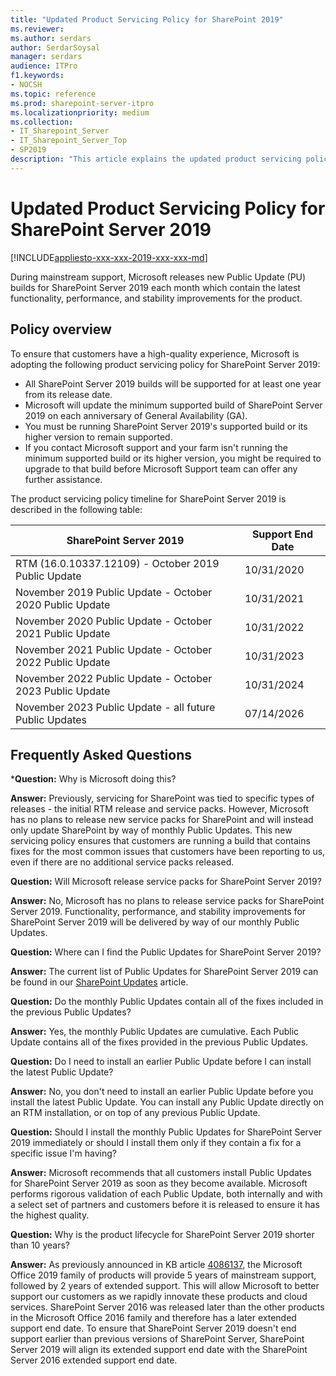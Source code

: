 ```yaml
---
title: "Updated Product Servicing Policy for SharePoint 2019"
ms.reviewer:
ms.author: serdars
author: SerdarSoysal
manager: serdars
audience: ITPro
f1.keywords:
- NOCSH
ms.topic: reference
ms.prod: sharepoint-server-itpro
ms.localizationpriority: medium
ms.collection:
- IT_Sharepoint_Server
- IT_Sharepoint_Server_Top
- SP2019
description: "This article explains the updated product servicing policy of SharePoint Server 2019."
---
```


# Updated Product Servicing Policy for SharePoint Server 2019

[!INCLUDE[appliesto-xxx-xxx-2019-xxx-xxx-md](../includes/appliesto-xxx-xxx-2019-xxx-xxx-md.md)]

During mainstream support, Microsoft releases new Public Update (PU) builds for SharePoint Server 2019 each month which contain the latest functionality, performance, and stability improvements for the product.

## Policy overview

To ensure that customers have a high-quality experience, Microsoft is adopting the following product servicing policy for SharePoint Server 2019:

- All SharePoint Server 2019 builds will be supported for at least one year from its release date.
- Microsoft will update the minimum supported build of SharePoint Server 2019 on each anniversary of General Availability (GA).
- You must be running SharePoint Server 2019's supported build or its higher version to remain supported.
- If you contact Microsoft support and your farm isn't running the minimum supported build or its higher version, you might be required to upgrade to that build before Microsoft Support team can offer any further assistance.

The product servicing policy timeline for SharePoint Server 2019 is described in the following table:

|SharePoint Server 2019|Support End Date|
|---|---|
|RTM (16.0.10337.12109) - October 2019 Public Update|10/31/2020|
|November 2019 Public Update - October 2020 Public Update|10/31/2021|
|November 2020 Public Update - October 2021 Public Update|10/31/2022|
|November 2021 Public Update - October 2022 Public Update|10/31/2023|
|November 2022 Public Update - October 2023 Public Update|10/31/2024|
|November 2023 Public Update - all future Public Updates|07/14/2026|

## Frequently Asked Questions

 ***Question:** Why is Microsoft doing this?

 **Answer:** Previously, servicing for SharePoint was tied to specific types of releases - the initial RTM release and service packs. However, Microsoft has no plans to release new service packs for SharePoint and will instead only update SharePoint by way of monthly Public Updates. This new servicing policy ensures that customers are running a build that contains fixes for the most common issues that customers have been reporting to us, even if there are no additional service packs released.

 **Question:** Will Microsoft release service packs for SharePoint Server 2019?

 **Answer:** No, Microsoft has no plans to release service packs for SharePoint Server 2019. Functionality, performance, and stability improvements for SharePoint Server 2019 will be delivered by way of our monthly Public Updates.

 **Question:** Where can I find the Public Updates for SharePoint Server 2019?

 **Answer:** The current list of Public Updates for SharePoint Server 2019 can be found in our [SharePoint Updates](/officeupdates/sharepoint-updates) article.

 **Question:** Do the monthly Public Updates contain all of the fixes included in the previous Public Updates?

 **Answer:** Yes, the monthly Public Updates are cumulative. Each Public Update contains all of the fixes provided in the previous Public Updates.

 **Question:** Do I need to install an earlier Public Update before I can install the latest Public Update?

 **Answer:** No, you don't need to install an earlier Public Update before you install the latest Public Update. You can install any Public Update directly on an RTM installation, or on top of any previous Public Update.

 **Question:** Should I install the monthly Public Updates for SharePoint Server 2019 immediately or should I install them only if they contain a fix for a specific issue I'm having?

 **Answer:** Microsoft recommends that all customers install Public Updates for SharePoint Server 2019 as soon as they become available. Microsoft performs rigorous validation of each Public Update, both internally and with a select set of partners and customers before it is released to ensure it has the highest quality.

**Question:** Why is the product lifecycle for SharePoint Server 2019 shorter than 10 years?

**Answer:** As previously announced in KB article [4086137](https://support.microsoft.com/help/4086137/office-2019-on-premises-release-details-february-1-2018), the Microsoft Office 2019 family of products will provide 5 years of mainstream support, followed by 2 years of extended support.  This will allow Microsoft to better support our customers as we rapidly innovate these products and cloud services. SharePoint Server 2016 was released later than the other products in the Microsoft Office 2016 family and therefore has a later extended support end date.  To ensure that SharePoint Server 2019 doesn't end support earlier than previous versions of SharePoint Server, SharePoint Server 2019 will align its extended support end date with the SharePoint Server 2016 extended support end date.
